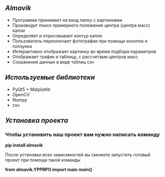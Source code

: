 ## *Almavik*

- Программа принимает на вход папку с картинками
- Производит поиск примерного положение центра (центра масс) капли
- Определяет и отрисовывает контур капли
- Пользователь переключает фотографии при помощи конопок и ползунка
- Интерактивно отображает картинку во время подбора параметров
- Отображает график и таблицу, с рассчетами центров масс 
- Сохранение данных в виде таблиц csv

## *Используемые библиотеки*

- PyQt5 + Matplotlib 
- OpenCV
- Numpy
- csv

## *Установка проекта*
<h3>Чтобы установить наш проект вам нужно написать команду</h3>

**pip install almavik**

После установки всех зависимостей вы сможете запустить готовый проект при помощи такой команды

**from almavik.YPPRPO import main**
**main()**
